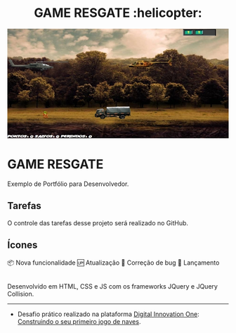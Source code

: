<h1 align="center">GAME RESGATE  :helicopter:</h5>

<p align="center">
  <a href="https://github.com/ednaldosdl/Game_Resgate" target="_blank">
    <img src="/img/capa.jpg" alt="Portfolio"/>
  </a>

#   GAME RESGATE
  Exemplo de Portfólio para Desenvolvedor.

##  Tarefas
  O controle das tarefas desse projeto será realizado no GitHub.

##  Ícones
  📦 Nova funcionalidade
  🆙 Atualização
  🐞 Correção de bug
  🏁 Lançamento

  <br/>
  Desenvolvido em HTML, CSS e JS com os frameworks JQuery e JQuery Collision.
</p>
<hr/>

- Desafio prático realizado na plataforma [Digital Innovation One](https://web.digitalinnovation.one/home "Digital Innovation One"): [Construindo o seu primeiro jogo de naves](https://web.digitalinnovation.one/lab/construindo-o-seu-primeiro-jogo-de-naves/learning/9b0a44f2-ba17-49fc-ab1e-8658bd5861c7").
